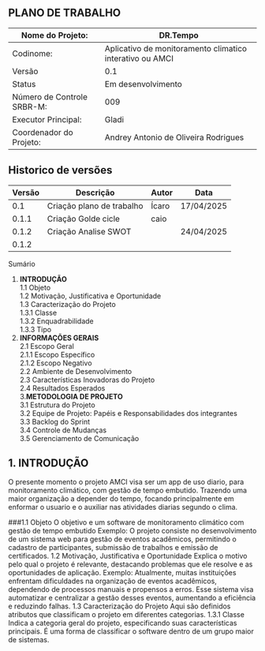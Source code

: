 ## **PLANO DE TRABALHO**
|Nome do Projeto:| DR.Tempo| 
|----------|------------|
| Codinome: | Aplicativo de monitoramento climatico interativo ou AMCI|
|Versão|0.1|
|Status|Em desenvolvimento|
|Número de Controle SRBR-M:|009|
|Executor Principal:|Gladi|
|Coordenador do Projeto:|Andrey Antonio de Oliveira Rodrigues| <br>

##  **Historico de versões** 

| **Versão** | **Descrição** | **Autor** | **Data**|
|-----|-----|------|-----|
|  0.1  | Criação plano de  trabalho | Ícaro   | 17/04/2025 |
| 0.1.1| Criação Golde cicle| caio ||
| 0.1.2| Criação Analise SWOT| |24/04/2025|
| 0.1.2| | ||
Sumário
1. **INTRODUÇÃO** <br>
1.1 Objeto <br>
1.2 Motivação, Justificativa e Oportunidade <br>
1.3 Caracterização do Projeto <br>
1.3.1 Classe <br>
1.3.2 Enquadrabilidade <br>
1.3.3 Tipo <br>
2. **INFORMAÇÕES GERAIS** <br>
2.1 Escopo Geral <br>
2.1.1 Escopo Específico <br>
2.1.2 Escopo Negativo <br>
2.2 Ambiente de Desenvolvimento <br>
2.3 Características Inovadoras do Projeto <br>
2.4 Resultados Esperados <br>
3.**METODOLOGIA DE PROJETO**<br>
3.1 Estrutura do Projeto  <br>
3.2 Equipe de Projeto: Papéis e Responsabilidades dos integrantes <br>
3.3 Backlog do Sprint <br>
3.4 Controle de Mudanças<br>
3.5 Gerenciamento de Comunicação<br>

  ## 1. INTRODUÇÃO
  
O presente momento o projeto AMCI visa ser um app de uso diario, para monitoramento climático,
com gestão de tempo embutido. Trazendo uma maior organização a depender do tempo, focando 
principalmente em enformar o usuario e o auxiliar nas atividades diarias segundo o clima.<br>

###1.1 Objeto
O objetivo e um software de monitoramento climático com gestão de tempo embutido
Exemplo:
O projeto consiste no desenvolvimento de um sistema web para gestão de eventos
acadêmicos, permitindo o cadastro de participantes, submissão de trabalhos e emissão de
certificados.
1.2 Motivação, Justificativa e Oportunidade
Explica o motivo pelo qual o projeto é relevante, destacando problemas que ele resolve e
as oportunidades de aplicação.
Exemplo:
Atualmente, muitas instituições enfrentam dificuldades na organização de eventos
acadêmicos, dependendo de processos manuais e propensos a erros. Esse sistema visa
automatizar e centralizar a gestão desses eventos, aumentando a eficiência e reduzindo falhas.
1.3 Caracterização do Projeto
Aqui são definidos atributos que classificam o projeto em diferentes categorias.
1.3.1 Classe
Indica a categoria geral do projeto, especificando suas características principais. É uma
forma de classificar o software dentro de um grupo maior de sistemas.

